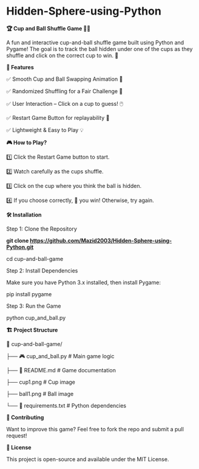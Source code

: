 # Hidden-Sphere-using-Python

**🏆 Cup and Ball Shuffle Game 🎩🎱**

A fun and interactive cup-and-ball shuffle game built using Python and Pygame! The goal is to track the ball hidden under one of the cups as they shuffle and click on the correct cup to win. 🎉


**🚀 Features**

✅ Smooth Cup and Ball Swapping Animation 🎥

✅ Randomized Shuffling for a Fair Challenge 🔀

✅ User Interaction – Click on a cup to guess! 🖱️

✅ Restart Game Button for replayability 🔄

✅ Lightweight & Easy to Play 💡

**🎮 How to Play?**

1️⃣ Click the Restart Game button to start.

2️⃣ Watch carefully as the cups shuffle.

3️⃣ Click on the cup where you think the ball is hidden.

4️⃣ If you choose correctly, 🎉 you win! Otherwise, try again.

**🛠️ Installation**

Step 1: Clone the Repository

**git clone https://github.com/Mazid2003/Hidden-Sphere-using-Python.git**

cd cup-and-ball-game

Step 2: Install Dependencies

Make sure you have Python 3.x installed, then install Pygame:

pip install pygame

Step 3: Run the Game

python cup_and_ball.py

**🏗️ Project Structure**

📂 cup-and-ball-game/

├── 🎮 cup_and_ball.py        # Main game logic

├── 📜 README.md              # Game documentation

├── cup1.png                   # Cup image

├── ball1.png                  # Ball image

└── 📜 requirements.txt       # Python dependencies


**🤝 Contributing**

Want to improve this game? Feel free to fork the repo and submit a pull request!

**📝 License**

This project is open-source and available under the MIT License.

